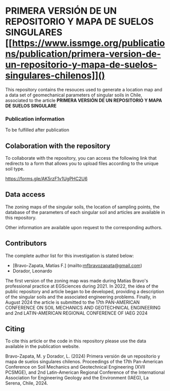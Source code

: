 
# PRIMERA VERSIÓN DE UN REPOSITORIO Y MAPA DE SUELOS SINGULARES [[https://www.issmge.org/publications/publication/primera-version-de-un-repositorio-y-mapa-de-suelos-singulares-chilenos]]()




This repository contains the resouces used to generate a location map and a data set of geomechanical parameters of singular soils in Chile, associated to the article  **PRIMERA VERSIÓN DE UN REPOSITORIO Y MAPA DE SUELOS SINGULARE**

### Publication information

To be fulfilled after publication

## Colaboration with the repository

To collaborate with the repository, you can access the following link that redirects to a form that allows you to upload files according to the unique soil type.

https://forms.gle/AK5rzF1v1UgPHC2U6


## Data access

The zoning maps of the singular soils, the location of sampling points, the database of the parameters of each singular soil and articles are available in this repository.

Other information are available upon request to the corresponding authors.

## Contributors

The complete author list for this investigation is stated below:

* [Bravo-Zapata, Matías F.] (mailto:mfbravozapata@gmail.com)
* Dorador, Leonardo

The first version of the zoning map was made during Matías Bravo's professional practice at EGSciences during 2021. In 2022, the idea of the public repository and article began to be developed, providing a description of the singular soils and the associated engineering problems. Finally, in August 2024 the article is submitted to the 17th PAN-AMERICAN CONFERENCE ON SOIL MECHANICS AND GEOTECHNICAL ENGINEERING and 2nd LATIN-AMERICAN REGIONAL CONFERENCE OF IAEG 2024

## Citing

To cite this article or the code in this repository please use the data available in the publication website.

Bravo-Zapata, M. y Dorador, L. (2024) Primera versión de un repositorio y mapa de suelos singulares chilenos. Proceedings of the 17th Pan-American Conference on Soil Mechanics and Geotechnical Engineering (XVII PCSMGE), and 2nd Latin-American Regional Conference of the International  Association for Engineering Geology and the Environment (IAEG), La Serena, Chile, 2024.
